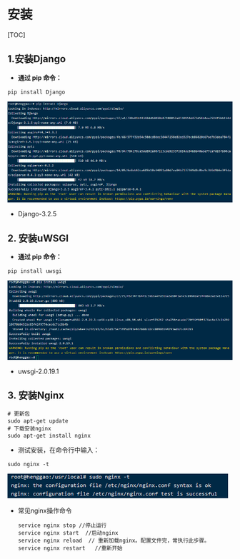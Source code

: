 # 安装

[TOC]



## 1.安装Django

- **通过 pip 命令：**

```shell
pip install Django
```

![](IMG/微信截图_20210704154520.png)

- Django-3.2.5



## 2. 安装uWSGI

- **通过 pip 命令：**

```
pip install uwsgi
```

![](IMG/微信截图_20210704151726.png)

- uwsgi-2.0.19.1



## 3. 安装Nginx

```shell
# 更新包
sudo apt-get update
# 下载安装nginx
sudo apt-get install nginx
```

- 测试安装，在命令行中输入：

```
sudo nginx -t
```

![](IMG/微信截图_20210704213337.png)

- 常见nginx操作命令

  ```shell
  service nginx stop //停止运行
  service nginx start  //启动nginx
  service nginx reload  // 重新加载nginx。配置文件完，常执行此步骤。
  service nginx restart   //重新开始
  ```

  